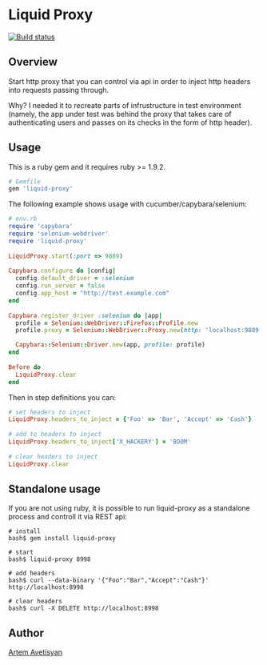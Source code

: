 # Liquid Proxy

[![Build status](https://secure.travis-ci.org/artemave/liquid-proxy.png)](https://secure.travis-ci.org/artemave/liquid-proxy)

## Overview

Start http proxy that you can control via api in order to inject http headers into requests passing through.

Why? I needed it to recreate parts of infrustructure in test environment (namely, the app under test was behind the proxy that takes care of authenticating users and passes on its checks in the form of http header).

## Usage

This is a ruby gem and it requires ruby >= 1.9.2.

```ruby
# Gemfile
gem 'liquid-proxy'
```
    
The following example shows usage with cucumber/capybara/selenium:

```ruby
# env.rb
require 'capybara'
require 'selenium-webdriver'
require 'liquid-proxy'
    
LiquidProxy.start(:port => 9889)
    
Capybara.configure do |config|
  config.default_driver = :selenium
  config.run_server = false
  config.app_host = "http://test.example.com"
end
        
Capybara.register_driver :selenium do |app|
  profile = Selenium::WebDriver::Firefox::Profile.new
  profile.proxy = Selenium::WebDriver::Proxy.new(http: 'localhost:9889', type: :manual)

  Capybara::Selenium::Driver.new(app, profile: profile)
end
    
Before do
  LiquidProxy.clear
end
```

Then in step definitions you can:

```ruby
# set headers to inject
LiquidProxy.headers_to_inject = {'Foo' => 'Bar', 'Accept' => 'Cash'}
    
# add to headers to inject
LiquidProxy.headers_to_inject['X_HACKERY'] = 'BOOM'
    
# clear headers to inject
LiquidProxy.clear
```

## Standalone usage

If you are not using ruby, it is possible to run liquid-proxy as a standalone process and controll it via REST api:

    # install
    bash$ gem install liquid-proxy
    
    # start
    bash$ liquid-proxy 8998
    
    # add headers
    bash$ curl --data-binary '{"Foo":"Bar","Accept":"Cash"}' http://localhost:8998
    
    # clear headers
    bash$ curl -X DELETE http://localhost:8998
    

## Author

[Artem Avetisyan](https://github.com/artemave)